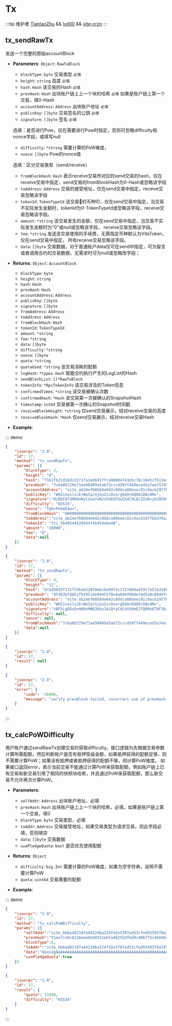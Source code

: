 # Tx
:::tip 维护者
[TiantaoZhu](https://github.com/TiantaoZhu) && [lyd00](https://github.com/lyd00) && [vite-crzn](https://github.com/vite-crzn)
:::

## tx_sendRawTx
发送一个完整的原始accountBlock

- **Parameters**: `Object`: `RawTxBlock`

	* `blockType`: `byte` 交易类型 `必填`
	* `height`: `string` 高度 `必填`
	* `hash`: `Hash` 该交易的Hash `必填`
	* `prevHash`: `Hash`  出块账户链上上一个块的哈希 `必填` 如果是账户链上第一个交易，填0-Hash
	* `accountAddress`: `Address` 出块账户地址 `必填`
	* `publicKey`: `[]byte`  交易签名的公钥 `必填`
    * `signature`: `[]byte` 签名 `必填`
    
    选填：是否进行Pow，仅在需要进行Pow时指定，否则可忽略difficulty和nonce字段，或填写null
    * `difficulty`: `*string` 需要计算的PoW难度，
	* `nonce`: `[]byte` Pow的nonce值
    
    选填：区分交易类型（send/receive）
    * `fromBlockHash`: `Hash`  表示receive交易所对应的send交易的hash，仅在receive交易中指定，send交易的fromBlockHash为0-Hash或忽略该字段
	* `toAddress`: `Address`  交易的接受地址，仅在send交易中指定，receive交易忽略该字段
	* `tokenId`: `TokenTypeId` 该交易的币种ID，仅在send交易中指定，当交易不实际发生金额时，tokenId为0-TokenTypeId或忽略该字段，receive交易忽略该字段。
	* `amount`: `*string` 该交易发生的金额，仅在send交易中指定，当交易不实际发生金额时为"0"或null或忽略该字段， receive交易忽略该字段。
	* `fee`: `*string` 发送该交易使用的手续费，无需指定币种默认为ViteToken，仅在send交易中指定， 所有receive交易忽略该字段。
    * `data`: `[]byte` 交易数据，对于普通账户data仅可在send中指定，可为留言或者调用合约的交易数据，无需求时可为null或忽略改字段；

- **Returns**: `Object`: `AccountBlock`

	* `blockType`: `byte`
	* `height`: `string`
	* `hash`: `Hash`
	* `prevHash`: `Hash`
	* `accountAddress`: `Address`
	* `publicKey`: `[]byte`
    * `signature`: `[]byte`
    * `fromAddress`: `Address`
	* `toAddress`: `Address`
	* `fromBlockHash`: `Hash`
	* `tokenId`: `TokenTypeId`
	* `amount`: `*string`
	* `fee`: `*string`
	* `data`: `[]byte`
    * `difficulty`: `*string`
	* `nonce`: `[]byte`
	* `quota`: `*string`
	* `quotaUsed`: `*string` 该交易消耗的配额
	* `logHash`: `*types.Hash` 智能合约执行产生的LogList的Hash
	* `sendBlockList`: `[]*RawTxBlock`
	* `tokenInfo`: `*RpcTokenInfo` 该交易涉及的Token信息
	* `confirmedTimes`: `*string` 该交易被确认次数
	* `confirmedHash`: `*Hash` 该交易第一次被确认的SnapshotHash
    * `timestamp`: `int64` 交易被第一次确认的Snapshot时间戳
	* `receiveBlockHeight`: `*string` 仅send交易展示，结对receive交易的高度
	* `receiveBlockHash`: `*Hash` 仅send交易展示，结对receive交易Hash

- **Example**:

::: demo


```json tab:Request Send
{
    "jsonrpc": "2.0",
    "id": 17,
    "method": "tx_sendRawTx",
    "params": [{
    	"blockType": 2,
        "height": "9",
        "hash": "7161f621d1bdc2571fa1e66917fca90b047e3e5c78c18e5cfb11edba32c7c2fc",
        "prevHash": "7c6a8b729e73ae98409a5ab72ccc458ff449eced5e7ee757d52de83e8f32a070",
        "accountAddress": "vite_ab24ef68b84e642c0ddca06beec81c9acb1977bbd7da27a87a",
        "publicKey": "WHZinxslscE+WaIqrUjGu2scOvorgD4Q+DQOOcDBv4M=",
        "signature":"Hz8bC6TUM00oWylUua7oN2sE4EEFUuCK4C9LQcZZu8vyb3UU9xG32BeJtBQ==",
        "difficulty": "65535",
        "nonce": "Tgb+PebmE4w=",
        "fromBlockHash": "0000000000000000000000000000000000000000000000000000000000000000",
        "toAddress":"vite_ab24ef68b84e642c0ddca06beec81c9acb1977bbd7da27a87a",
        "tokenId": "tti_5649544520544f4b454e6e40",
        "amount": "10000",
        "fee": "0",
        "data":null
    }]
}
```

```json tab:Request Receive
{
    "jsonrpc": "2.0",
    "id": 17,
    "method": "tx_sendRawTx",
    "params": [{
    	"blockType": 4,
        "height": "11",
        "hash": "d7a26855f131f53ba6320f0ebcba99f2c2157d60a47dc7a53a3186cd0b202b63",
        "prevHash": "9f463b7db51f91951de9445570e4a6d4f00def4d528c80ddfdf39e1e47f8498d",
        "accountAddress": "vite_ab24ef68b84e642c0ddca06beec81c9acb1977bbd7da27a87a",
        "publicKey": "WHZinxslscE+WaIqrUjGu2scOvorgD4Q+DQOOcDBv4M=",
        "signature":"zBF5LgOOxQ+H86oMNQ3kbuJbiQ+yCdLbtOdmEJ7QRNo67HF3b/pm+bfM5EHuxMNpOnimKgawtozZwifnFVhyDQ==",
        "difficulty": null,
        "nonce": null,
        "fromBlockHash":"7c6a8b729e73ae98409a5ab72ccc458ff449eced5e7ee757d52de83e8f32a070",
        "data":null
    }]
}
```

```json tab:Response Success
{
    "jsonrpc": "2.0",
    "id": 17,
    "result": null
}
```

```json tab:Response Error
{
    "jsonrpc": "2.0",
    "id": 17,
    "error": {
        "code": -36006,
        "message": "verify prevBlock failed, incorrect use of prevHash or fork happened"
    }
}
```

::: 


## tx_calcPoWDifficulty
用户账户通过sendRawTx创建交易时获取difficulty。接口逻辑为先根据交易参数计算所需配额，然后判断账户是否有抵押受益金额，如果抵押获得的配额足够，则不需要计算PoW；如果没有抵押或者抵押获得的配额不够，则计算PoW难度。
如果接口返回error，表示当前交易不能通过计算PoW来获取配额，例如账户链上已有交易和新交易引用了相同的快照块哈希，并且通过PoW来获取配额，那么新交易不允许再次计算PoW。

- **Parameters**: 

  * `selfAddr`: `Address`  出块账户地址，必填
  * `prevHash`: `Hash`  出块账户链上上一个块的哈希，必填。如果是账户链上第一个交易，填0
  * `blockType`: `byte`  交易类型，必填
  * `toAddr`: `Address`  交易接受地址，如果交易类型为请求交易，则此字段必填，否则填空
  * `data`: `[]byte`  交易数据
  * `usePledgeQuota`: `bool`  是否优先使用配额

- **Returns**: `Object`
  * `difficulty`: `big.Int`  需要计算的PoW难度，如果为空字符串，说明不需要计算PoW
  * `quota`: `uint64`  交易需要的配额

- **Example**:


::: demo


```json tab:Request
{
	"jsonrpc": "2.0",
	"id": 17,
	"method": "tx_calcPoWDifficulty",
	"params": [{
		"selfAddr":"vite_bb6ad02107a4422d6a324fd2e3707ad53cfed9359378a78792",
		"prevHash":"51ee7ce9c6218eee0e98551ebfa46255dfbd9c40bf73c4b69622ff90e5b8d153",
		"blockType":4,
		"toAddr":"vite_bb6ad02107a4422d6a324fd2e3707ad53cfed9359378a78792",
		"data":"8pxs4gAAAAAAAAAAAAAAAAAAAAAAAAAAAAAAAAAAAAAAAAABAAAAAAAAAAAAAAAAAAAAAAAAAAAAAAAAAAAAAAAAAGAAAAAAAAAAAAAAAACA1EbeCzJnsDy6fZtJr6XnE0HHzQAAAAAAAAAAAAAAAAAAAAAAAAAAAAAAAAAAAAAAAAAFc3VwZXIAAAAAAAAAAAAAAAAAAAAAAAAAAAAAAAAAAAA=",
		"usePledgeQuota":true
	}]
}
```

```json tab:Response
{
    "jsonrpc": "2.0",
    "id": 17,
    "result": {
        "quota": 21000,
        "difficulty": "65534"
    }
}
```
:::
